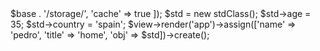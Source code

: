 <?php

include 'view/Autoload.php';

$base = __DIR__;

$view = new View\View($base . '/resources/', [

	'compile' => $base . '/storage/',
	'cache' => true

]);

$std = new stdClass();
$std->age = 35;
$std->country = 'spain';

$view->render('app')->assign(['name' => 'pedro', 'title' => 'home', 'obj' => $std])->create();
